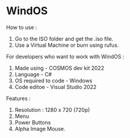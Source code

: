 # WindOS

How to use :
  1. Go to the ISO folder and get the .iso file.
  2. Use a Virtual Machine or burn using rufus.

For developers who want to work with WindOS :
  1. Made using - COSMOS dev kit 2022
  2. Language - C#
  3. OS required to code - Windows
  4. Code editoe - Visual Studio 2022

Features :
  1. Resolution : 1280 x 720 (720p)
  2. Menu
  3. Power Buttons
  4. Alpha Image Mouse.
